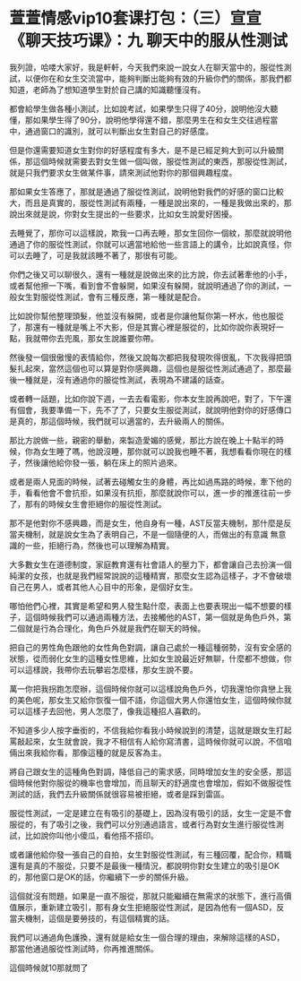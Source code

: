 # 萱萱情感vip10套课打包：（三）宣宣《聊天技巧课》：九 聊天中的服从性测试

我列證，哈喽大家好，我是軒軒，今天我們來說一說女人在聊天當中的，服從性測試，以便你在和女生交流當中，能夠判斷出能夠有效的升級你們的關係，那我們都知道，老師為了想知道學生對於自己講的知識聽懂沒有。

都會給學生做各種小測試，比如說考試，如果學生只得了40分，說明他沒大聽懂，那如果學生得了90分，說明他學得還不錯，那麼男生在和女生交往過程當中，通過窗口的識別，就可以判斷出女生對自己的好感度。

但是你還需要知道女生對你的好感程度有多大，是不是已經足夠大到可以升級關係，那這個時候就需要去對女生做一個叫做，服從性測試的東西，那服從性測試，就是只我們要求女生做某件事，請來測試他對你的那個興趣程度。

那如果女生答應了，那就是通過了服從性測試，說明他對我們的好感的窗口比較大，而且是真實的，服從性測試有兩種，一種是說出來的，一種是我做出來的，那說出來就是說，你對女生提出的一些要求，比如女生說愛好困擾。

去睡覺了，那你可以這樣說，欺我一口再去睡，那女生回你一個紋，那麼就說明他通過了你的服從性測試，你就可以適當地給他一些言語上的講令，比如說真怪，你可以去睡了，可是我就該睡不著了，那很有可能。

你們之後又可以聊很久，還有一種就是說做出來的比方說，你去試著牽他的小手，或者幫他擦一下嘴，看到會不會躲開，如果沒有躲開，就說明通過了你的測試，一般女生對服從性測試，會有三種反應，第一種就是配合。

比如說你幫他整理頭髮，他並沒有躲開，或者是你讓他幫你第一杯水，他也服從了，那還有一種就是嘴上不大影，但是其實心裡是服從的，比如你說你表現好一點，我就帶你去兜風，那女生說誰要你帶。

然後發一個很傲慢的表情給你，然後又說每次都把我發現吹得很亂，下次我得把頭髮扎起來，當然這個也可以算是對你感興趣，這個也是服從性測試通過了，那麼最後一種就是，沒有通過你的服從性測試，表現為不建議的話查。

或者轉一話題，比如你說下週，一去去看電影，你本女生說再說吧，對了，下午還有個會，我要準備一下，先不了了，只要女生服從測試，就說明他對你的好感傳口是真的，那這個時候，我們就可以適當的，去升級兩人的關係。

那比方說做一些，親密的舉動，來製造愛媚的感覺，那比方說在晚上十點半的時候，你為女生睡了嗎，他說沒睡，那你就可以說我也睡不著，我想看看你現在的樣子，然後讓他給你發一張，躺在床上的照片過來。

或者是兩人見面的時候，試著去碰觸女生的身體，再比如過馬路的時候，牽下他的手，看看他會不會抗拒，如果沒有抗拒，那麼就說你可以，進一步的推進往前一步了，那有的時候女生會拒絕你的服從性測試。

那不是他對你不感興趣，而是女生，他自身有一種，AST反當夫機制，那什麼是反當夫機制，就是說女生為了表明自己，不是一個隨便的人，而做出的有意識 無意識的一些，拒絕行為，然後也可以理解為精實。

大多數女生在道德制度，家庭教育還有社會語人的壓力下，都會讓自己去扮演一個純潔的女孩，也就是我們經常說說的這種精實，那麼女生認為這樣子，才不會破壞自己在男人，或者其他人心目中的形象，是個好女生。

哪怕他們心裡，其實是希望和男人發生點什麼，表面上也要表現出一幅不想要的樣子，這個時候我們可以通過兩種方法，去接觸他的AST，第一個就是角色戶外，第二個就是行為合理化，角色戶外就是我們在聊天的時候。

把自己的男性角色跟他的女性角色對調，讓自己處於一種這種弱勢，沒有安全感的狀態，從而弱化女生的這種女性思維，比如女生說最近好無聊，什麼都不想做，你可以這樣說，我帶你去玩攀岩怎麼樣，那女生說不要。

萬一你把我拐跑怎麼辦，這個時候你就可以這樣說角色戶外，切我還怕你貪戀上我的美色呢，那女生又給你恢復一個不語，你這個大男人你還怕女生，這個時候你就可以這樣子去回他，男人怎麼了，像我這種招人喜歡的。

不知道多少人按字垂銜的，不信我給你看我小時候說到的清楚，這就是跟女生打起罵敲起來，女生就會說，我才不相信有人給你寫清書，這時候你就可以說，不信咱倆出來我給你看，那像這種的就是反客為主。

將自己跟女生的這種角色對調，降低自己的需求感，同時增加女生的安全感，那這個時候他對你服從的機率也會增加，而且聊天的舒適度也會增加，假如不做服從性測試的話，我們去升級關係就很容易被拒絕，或者是踩到雷區。

服從性測試，一定是建立在有吸引的基礎上，因為沒有吸引的話，女生一定是不會服從的，有了吸引之後，我們可以分別通過語言，或者行為對女生進行服從性測試，比如說你叫他小傻瓜，看他搭不搭印。

或者讓他給你發一張自己的自拍，女生對服從性測試，有三種回覆，配合你，精職還有是真的不服從，只要不是最後一種情況，都說明你對女生建立的吸引是OK的，那他窗口是OK的話，你繼續下一步的關係升級。

這個就沒有問題，如果是一直不服從，那就只能繼續在無需求的狀態下，進行高價值展示，重新建立吸引，那有身女生拒絕服從性測試，是因為他有一個ASD，反當夫機制，這個是要勞技的，有這個精實的話。

我們可以通過角色護換，還有就是給女生一個合理的理由，來解除這樣的ASD，那當他通過服從性測試時，你再推進關係。

這個時候就10那就問了